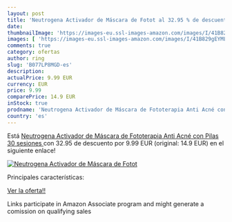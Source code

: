 ```yaml
---
layout: post
title: 'Neutrogena Activador de Máscara de Fotot al 32.95 % de descuento'
date: 
thumbnailImage: 'https://images-eu.ssl-images-amazon.com/images/I/41B829gEYML._SL200_.jpg'
images: [ 'https://images-eu.ssl-images-amazon.com/images/I/41B829gEYML._SL200_.jpg' ]
comments: true
category: ofertas
author: ring
slug: 'B077LP8MGD-es'
description:
actualPrice: 9.99 EUR
currency: EUR
price: 9.99
comparePrice: 14.9 EUR
inStock: true
prodname: 'Neutrogena Activador de Máscara de Fototerapia Anti Acné con Pilas  30 sesiones '
country: 'es'
---
```


Está [Neutrogena Activador de Máscara de Fototerapia Anti Acné con Pilas  30 sesiones ](https://www.amazon.es/dp/B077LP8MGD/?tag=tolees-21) con 32.95 de descuento por 9.99 EUR (original: 14.9 EUR) en el siguiente enlace!

[![Neutrogena Activador de Máscara de Fotot](https://images-eu.ssl-images-amazon.com/images/I/41B829gEYML._SL200_.jpg)](https://www.amazon.es/dp/B077LP8MGD/?tag=tolees-21)

Principales características:


[Ver la oferta!!](https://www.amazon.es/dp/B077LP8MGD/?tag=tolees-21)

Links participate in Amazon Associate program and might generate a comission on qualifying sales


